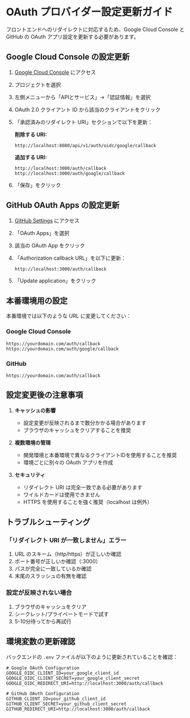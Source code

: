 # OAuth プロバイダー設定更新ガイド

フロントエンドへのリダイレクトに対応するため、Google Cloud Console と GitHub の OAuth アプリ設定を更新する必要があります。

## Google Cloud Console の設定更新

1. [Google Cloud Console](https://console.cloud.google.com/) にアクセス

2. プロジェクトを選択

3. 左側メニューから「APIとサービス」→「認証情報」を選択

4. OAuth 2.0 クライアント ID から該当のクライアントをクリック

5. 「承認済みのリダイレクト URI」セクションで以下を更新：

   **削除する URI:**
   ```
   http://localhost:8080/api/v1/auth/oidc/google/callback
   ```

   **追加する URI:**
   ```
   http://localhost:3000/auth/callback
   http://localhost:3000/auth/google/callback
   ```

6. 「保存」をクリック

## GitHub OAuth Apps の設定更新

1. [GitHub Settings](https://github.com/settings/developers) にアクセス

2. 「OAuth Apps」を選択

3. 該当の OAuth App をクリック

4. 「Authorization callback URL」を以下に更新：
   ```
   http://localhost:3000/auth/callback
   ```

5. 「Update application」をクリック

## 本番環境用の設定

本番環境では以下のような URL に変更してください：

### Google Cloud Console
```
https://yourdomain.com/auth/callback
https://yourdomain.com/auth/google/callback
```

### GitHub
```
https://yourdomain.com/auth/callback
```

## 設定変更後の注意事項

1. **キャッシュの影響**
   - 設定変更が反映されるまで数分かかる場合があります
   - ブラウザのキャッシュをクリアすることを推奨

2. **複数環境の管理**
   - 開発環境と本番環境で異なるクライアントIDを使用することを推奨
   - 環境ごとに別々の OAuth アプリを作成

3. **セキュリティ**
   - リダイレクト URI は完全一致である必要があります
   - ワイルドカードは使用できません
   - HTTPS を使用することを強く推奨（localhost は例外）

## トラブルシューティング

### 「リダイレクト URI が一致しません」エラー

1. URL のスキーム（http/https）が正しいか確認
2. ポート番号が正しいか確認（:3000）
3. パスが完全に一致しているか確認
4. 末尾のスラッシュの有無を確認

### 設定が反映されない場合

1. ブラウザのキャッシュをクリア
2. シークレット/プライベートモードで試す
3. 5-10分待ってから再試行

## 環境変数の更新確認

バックエンドの `.env` ファイルが以下のように更新されていることを確認：

```env
# Google OAuth Configuration
GOOGLE_OIDC_CLIENT_ID=your_google_client_id
GOOGLE_OIDC_CLIENT_SECRET=your_google_client_secret
GOOGLE_OIDC_REDIRECT_URI=http://localhost:3000/auth/callback

# GitHub OAuth Configuration
GITHUB_CLIENT_ID=your_github_client_id
GITHUB_CLIENT_SECRET=your_github_client_secret
GITHUB_REDIRECT_URI=http://localhost:3000/auth/callback
```